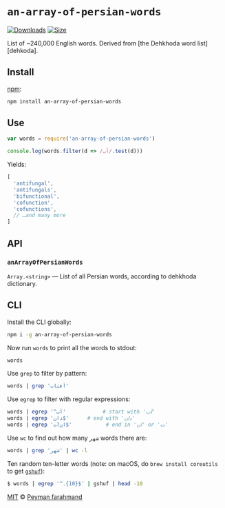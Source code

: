 # `an-array-of-persian-words`

[![Downloads][downloads-badge]][downloads]
[![Size][size-badge]][size]

List of ~240,000 English words.
Derived from [the Dehkhoda word list][dehkoda].

## Install

[npm][]:

```sh
npm install an-array-of-persian-words
```

## Use

```js
var words = require('an-array-of-persian-words')

console.log(words.filter(d => /آب/.test(d)))
```

Yields:

```js
[
  'antifungal',
  'antifungals',
  'bifunctional',
  'cofunction',
  'cofunctions',
  // …and many more
]
```

## API

### `anArrayOfPersianWords`

`Array.<string>` — List of all Persian words, according to dehkhoda dictionary.

## CLI

Install the CLI globally:

```sh
npm i -g an-array-of-persian-words
```

Now run `words` to print all the words to stdout:

```sh
words
```

Use `grep` to filter by pattern:

```sh
words | grep 'آفتاب'
```

Use `egrep` to filter with regular expressions:

```sh
words | egrep '^آب'            # start with 'آب'
words | egrep 'دان$'      # end with 'دان'
words | egrep 'ان?ت$'           # end in 'ان' or 'ت'
```

Use `wc` to find out how many `شهر` words there are:

```sh
words | grep 'شهر' | wc -l
```

Ten random ten-letter words (note: on macOS, do `brew install coreutils` to get
[`gshuf`][shuf]):

```sh
$ words | egrep '^.{10}$' | gshuf | head -10
```

[MIT][license] © [Peyman farahmand][author]

<!-- Definition -->

[downloads-badge]: https://img.shields.io/npm/dm/an-array-of-persian-words.svg

[downloads]: https://www.npmjs.com/package/an-array-of-persian-words

[size-badge]: https://img.shields.io/bundlephobia/minzip/an-array-of-persian-words.svg

[size]: https://bundlephobia.com/result?p=an-array-of-persian-words

[npm]: https://docs.npmjs.com/cli/install

[license]: license

[author]: https://www.linkedin.com/in/pfndesign

[dehkhoda]: https://dehkhoda.ut.ac.ir/fa/dictionary

[shuf]: https://en.wikipedia.org/wiki/Shuf